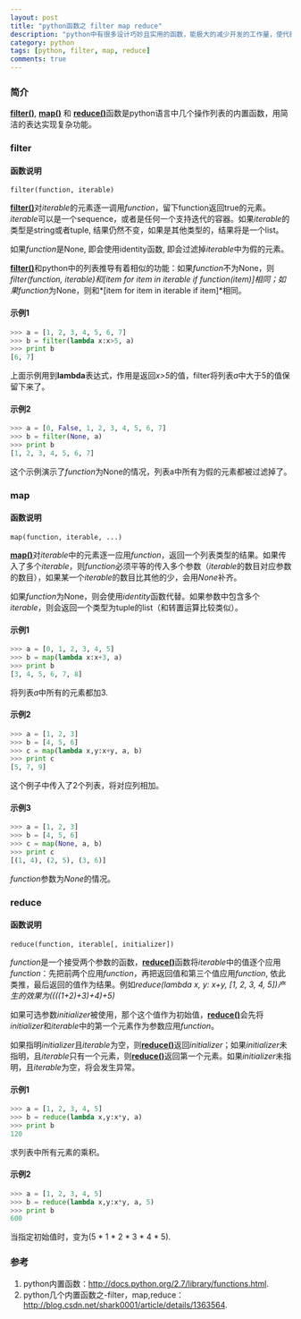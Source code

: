 ```yaml
---
layout: post
title: "python函数之 filter map reduce"
description: "python中有很多设计巧妙且实用的函数，能极大的减少开发的工作量，使代码看起来相当的简洁。本文介绍其中的几个：filter, map 和 reduce"
category: python
tags: [python, filter, map, reduce]
comments: true
---
```


### 简介

[**filter()**](http://docs.python.org/2/library/functions.html#filter), [**map()**](http://docs.python.org/2/library/functions.html#map) 和 [**reduce()**](http://docs.python.org/2/library/functions.html#reduce)函数是python语言中几个操作列表的内置函数，用简洁的表达实现复杂功能。

<!-- more -->

### filter

#### 函数说明

	filter(function, iterable)

[**filter()**](http://docs.python.org/2/library/functions.html#filter)对*iterable*的元素逐一调用*function*，留下function返回true的元素。*iterable*可以是一个sequence，或者是任何一个支持迭代的容器。如果*iterable*的类型是string或者tuple, 结果仍然不变，如果是其他类型的，结果将是一个list。

如果*function*是None, 即会使用identity函数, 即会过滤掉*iterable*中为假的元素。

[**filter()**](http://docs.python.org/2/library/functions.html#filter)和python中的列表推导有着相似的功能：如果*function*不为None，则*filter(function, iterable)*和*[item for item in iterable if function(item)]*相同；如果*function*为None，则和*[item for item in iterable if item]*相同。

#### 示例1

```python
>>> a = [1, 2, 3, 4, 5, 6, 7]
>>> b = filter(lambda x:x>5, a)
>>> print b
[6, 7]
```

上面示例用到**lambda**表达式，作用是返回*x>5*的值，filter将列表*a*中大于5的值保留下来了。

#### 示例2

```python
>>> a = [0, False, 1, 2, 3, 4, 5, 6, 7] 
>>> b = filter(None, a)
>>> print b
[1, 2, 3, 4, 5, 6, 7]
```

这个示例演示了*function*为None的情况，列表a中所有为假的元素都被过滤掉了。

### map

#### 函数说明

	map(function, iterable, ...)

[**map()**](http://docs.python.org/2/library/functions.html#map)对*iterable*中的元素逐一应用*function*，返回一个列表类型的结果。如果传入了多个*iterable*，则*function*必须平等的传入多个参数（*iterable*的数目对应参数的数目），如果某一个*iterable*的数目比其他的少，会用*None*补齐。

如果*function*为None，则会使用*identity*函数代替。如果参数中包含多个*iterable*，则会返回一个类型为tuple的list（和转置运算比较类似）。

#### 示例1

```python
>>> a = [0, 1, 2, 3, 4, 5]    
>>> b = map(lambda x:x+3, a) 
>>> print b
[3, 4, 5, 6, 7, 8]
```

将列表*a*中所有的元素都加3.

#### 示例2

```python
>>> a = [1, 2, 3]
>>> b = [4, 5, 6] 
>>> c = map(lambda x,y:x+y, a, b)
>>> print c
[5, 7, 9]
```

这个例子中传入了2个列表，将对应列相加。

#### 示例3

```python
>>> a = [1, 2, 3]                
>>> b = [4, 5, 6]                
>>> c = map(None, a, b)                
>>> print c
[(1, 4), (2, 5), (3, 6)]
```

*function*参数为*None*的情况。

### reduce

#### 函数说明

	reduce(function, iterable[, initializer])

*function*是一个接受两个参数的函数，[**reduce()**](http://docs.python.org/2/library/functions.html#reduce)函数将*iterable*中的值逐个应用*function*：先把前两个应用*function*，再把返回值和第三个值应用*function*, 依此类推，最后返回的值作为结果。例如*reduce(lambda x, y: x+y, [1, 2, 3, 4, 5])*产生的效果为*((((1+2)+3)+4)+5)*

如果可选参数*initializer*被使用，那个这个值作为初始值，[**reduce()**](http://docs.python.org/2/library/functions.html#reduce)会先将*initializer*和*iterable*中的第一个元素作为参数应用*function*。

如果指明*initializer*且*iterable*为空，则[**reduce()**](http://docs.python.org/2/library/functions.html#reduce)返回*initializer*；如果*initializer*未指明，且*iterable*只有一个元素，则[**reduce()**](http://docs.python.org/2/library/functions.html#reduce)返回第一个元素。如果*initializer*未指明，且*iterable*为空，将会发生异常。

#### 示例1

```python
>>> a = [1, 2, 3, 4, 5]
>>> b = reduce(lambda x,y:x*y, a) 
>>> print b
120
```

求列表中所有元素的乘积。

#### 示例2

```python
>>> a = [1, 2, 3, 4, 5]          
>>> b = reduce(lambda x,y:x*y, a, 5)
>>> print b
600
```

当指定初始值时，变为(5 * 1 * 2 * 3 * 4 * 5).

### 参考

1. python内置函数：<http://docs.python.org/2.7/library/functions.html>.
2. python几个内置函数之-filter，map,reduce：<http://blog.csdn.net/shark0001/article/details/1363564>.

